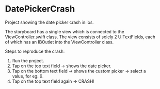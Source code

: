 # DatePickerCrash
Project showing the date picker crash in ios.


The storyboard has a single view which is connected to the ViewController.swift class. 
The view consists of solely 2 UITextFields, each of which has an IBOutlet into the ViewController class.

Steps to reproduce the crash: 

1. Run the project.
2. Tap on the top text field -> shows the date picker.
3. Tap on the bottom text field -> shows the custom picker -> select a value, for eg. 9.
4. Tap on the top text field again -> CRASH!
